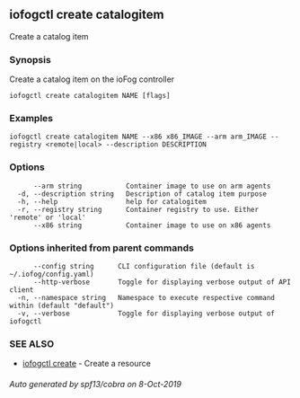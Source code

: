 ## iofogctl create catalogitem

Create a catalog item

### Synopsis

Create a catalog item on the ioFog controller

```
iofogctl create catalogitem NAME [flags]
```

### Examples

```
iofogctl create catalogitem NAME --x86 x86_IMAGE --arm arm_IMAGE --registry <remote|local> --description DESCRIPTION
```

### Options

```
      --arm string           Container image to use on arm agents
  -d, --description string   Description of catalog item purpose
  -h, --help                 help for catalogitem
  -r, --registry string      Container registry to use. Either 'remote' or 'local'
      --x86 string           Container image to use on x86 agents
```

### Options inherited from parent commands

```
      --config string      CLI configuration file (default is ~/.iofog/config.yaml)
      --http-verbose       Toggle for displaying verbose output of API client
  -n, --namespace string   Namespace to execute respective command within (default "default")
  -v, --verbose            Toggle for displaying verbose output of iofogctl
```

### SEE ALSO

* [iofogctl create](iofogctl_create.md)	 - Create a resource

###### Auto generated by spf13/cobra on 8-Oct-2019
